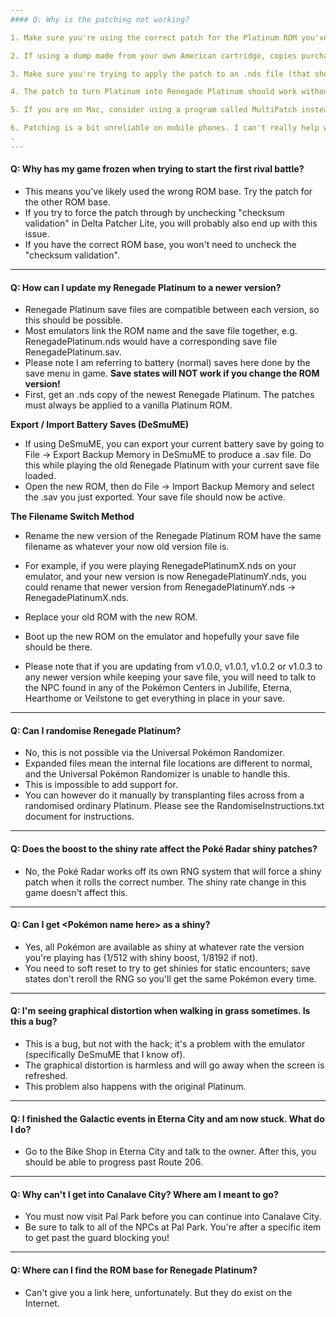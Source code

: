 ```yaml
---
#### Q: Why is the patching not working?

1. Make sure you're using the correct patch for the Platinum ROM you've obtained.

2. If using a dump made from your own American cartridge, copies purchased near Platinum's original release should use the 3541 patch. Otherwise, the 4997 patch should hopefully do the job.

3. Make sure you're trying to apply the patch to an .nds file (that should be 128 MB). It should not still be compressed in a .zip or .7z, and it definitely should not be an .exe!

4. The patch to turn Platinum into Renegade Platinum should work without needing to uncheck the "Checksum validation" option. If you do this to force it through, it'll likely freeze in battles.

5. If you are on Mac, consider using a program called MultiPatch instead (easy to find on Google). The Delta Patcher Lite tool will probably not work for you.

6. Patching is a bit unreliable on mobile phones. I can't really help with problems there. You can search for prepatched ROMs online or use a PC then transfer the patched ROM to your phone
.
---
```


#### Q: Why has my game frozen when trying to start the first rival battle?

- This means you've likely used the wrong ROM base. Try the patch for the other ROM base.
- If you try to force the patch through by unchecking "checksum validation" in Delta Patcher Lite, you will probably also end up with this issue.
- If you have the correct ROM base, you won't need to uncheck the "checksum validation".

---

#### Q: How can I update my Renegade Platinum to a newer version?

- Renegade Platinum save files are compatible between each version, so this should be possible.
- Most emulators link the ROM name and the save file together, e.g. RenegadePlatinum.nds would have a corresponding save file RenegadePlatinum.sav.
- Please note I am referring to battery (normal) saves here done by the save menu in game. **Save states will NOT work if you change the ROM version!**
- First, get an .nds copy of the newest Renegade Platinum. The patches must always be applied to a vanilla Platinum ROM.

**Export / Import Battery Saves (DeSmuME)**

- If using DeSmuME, you can export your current battery save by going to File -> Export Backup Memory in DeSmuME to produce a .sav file. Do this while playing the old Renegade Platinum with your current save file loaded.
- Open the new ROM, then do File -> Import Backup Memory and select the .sav you just exported. Your save file should now be active.

**The Filename Switch Method**

- Rename the new version of the Renegade Platinum ROM have the same filename as whatever your now old version file is.
- For example, if you were playing RenegadePlatinumX.nds on your emulator, and your new version is now RenegadePlatinumY.nds, you could rename that newer version from RenegadePlatinumY.nds -> RenegadePlatinumX.nds.
- Replace your old ROM with the new ROM.
- Boot up the new ROM on the emulator and hopefully your save file should be there.

- Please note that if you are updating from v1.0.0, v1.0.1, v1.0.2 or v1.0.3 to any newer version while keeping your save file, you will need to talk to the NPC found in any of the Pokémon Centers in Jubilife, Eterna, Hearthome or Veilstone to get everything in place in your save.

---

#### Q: Can I randomise Renegade Platinum?

- No, this is not possible via the Universal Pokémon Randomizer.
- Expanded files mean the internal file locations are different to normal, and the Universal Pokémon Randomizer is unable to handle this.
- This is impossible to add support for.
- You can however do it manually by transplanting files across from a randomised ordinary Platinum. Please see the RandomiseInstructions.txt document for instructions.

---

#### Q: Does the boost to the shiny rate affect the Poké Radar shiny patches?

- No, the Poké Radar works off its own RNG system that will force a shiny patch when it rolls the correct number. The shiny rate change in this game doesn't affect this.

---

#### Q: Can I get <Pokémon name here\> as a shiny?

- Yes, all Pokémon are available as shiny at whatever rate the version you're playing has (1/512 with shiny boost, 1/8192 if not).
- You need to soft reset to try to get shinies for static encounters; save states don't reroll the RNG so you'll get the same Pokémon every time.

---

#### Q: I'm seeing graphical distortion when walking in grass sometimes. Is this a bug?

- This is a bug, but not with the hack; it's a problem with the emulator (specifically DeSmuME that I know of).
- The graphical distortion is harmless and will go away when the screen is refreshed.
- This problem also happens with the original Platinum.

---

#### Q: I finished the Galactic events in Eterna City and am now stuck. What do I do?

- Go to the Bike Shop in Eterna City and talk to the owner. After this, you should be able to progress past Route 206.

---

#### Q: Why can't I get into Canalave City? Where am I meant to go?

- You must now visit Pal Park before you can continue into Canalave City.
- Be sure to talk to all of the NPCs at Pal Park. You're after a specific item to get past the guard blocking you!

---

#### Q: Where can I find the ROM base for Renegade Platinum?

- Can't give you a link here, unfortunately. But they do exist on the Internet.
